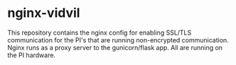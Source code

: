 # nginx-vidvil

This repository contains the nginx config for enabling SSL/TLS communication for the PI's that are running non-encrypted communication.  Nginx runs as a proxy server to the gunicorn/flask app.  All are running on the PI hardware.

